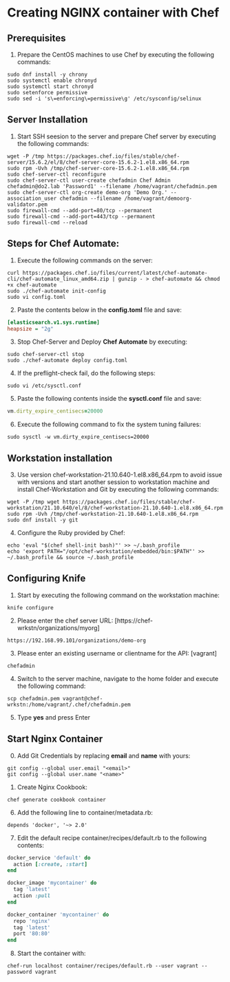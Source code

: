 # Creating NGINX container with Chef


## Prerequisites
1. Prepare the CentOS machines to use Chef by executing the following commands:
``` shell
sudo dnf install -y chrony
sudo systemctl enable chronyd
sudo systemctl start chronyd
sudo setenforce permissive
sudo sed -i 's\=enforcing\=permissive\g' /etc/sysconfig/selinux
```

## Server Installation
1. Start SSH seesion to the server and prepare Chef server by executing the following commands:
``` shell
wget -P /tmp https://packages.chef.io/files/stable/chef-server/15.6.2/el/8/chef-server-core-15.6.2-1.el8.x86_64.rpm
sudo rpm -Uvh /tmp/chef-server-core-15.6.2-1.el8.x86_64.rpm
sudo chef-server-ctl reconfigure
sudo chef-server-ctl user-create chefadmin Chef Admin chefadmin@do2.lab 'Password1' --filename /home/vagrant/chefadmin.pem
sudo chef-server-ctl org-create demo-org 'Demo Org.' --association_user chefadmin --filename /home/vagrant/demoorg-validator.pem
sudo firewall-cmd --add-port=80/tcp --permanent
sudo firewall-cmd --add-port=443/tcp --permanent
sudo firewall-cmd --reload 
```

## Steps for Chef Automate:
1. Execute the following commands on the server:
``` shell
curl https://packages.chef.io/files/current/latest/chef-automate-cli/chef-automate_linux_amd64.zip | gunzip - > chef-automate && chmod +x chef-automate
sudo ./chef-automate init-config
sudo vi config.toml
```

2. Paste the contents below in the **config.toml** file and save:
``` ini
[elasticsearch.v1.sys.runtime]
heapsize = "2g"
```

3. Stop Chef-Server and Deploy **Chef Automate** by executing:
``` shell
sudo chef-server-ctl stop
sudo ./chef-automate deploy config.toml
```

4. If the preflight-check fail, do the following steps:
``` shell
sudo vi /etc/sysctl.conf
```

5. Paste the following contents inside the **sysctl.conf** file and save:
``` ruby
vm.dirty_expire_centisecs=20000
```

6. Execute the following command to fix the system tuning failures:
``` shell
sudo sysctl -w vm.dirty_expire_centisecs=20000
```



## Workstation installation
3. Use version chef-workstation-21.10.640-1.el8.x86_64.rpm to avoid issue with versions and start another session to workstation machine and install Chef-Workstation and Git by executing the following commands:
``` shell
wget -P /tmp wget https://packages.chef.io/files/stable/chef-workstation/21.10.640/el/8/chef-workstation-21.10.640-1.el8.x86_64.rpm
sudo rpm -Uvh /tmp/chef-workstation-21.10.640-1.el8.x86_64.rpm
sudo dnf install -y git
```

4. Configure the Ruby provided by Chef:
``` shell
echo 'eval "$(chef shell-init bash)"' >> ~/.bash_profile
echo 'export PATH="/opt/chef-workstation/embedded/bin:$PATH"' >> ~/.bash_profile && source ~/.bash_profile
```

## Configuring Knife
1. Start by executing the following command on the workstation machine:
``` shell
knife configure
```

2. Please enter the chef server URL: [https://chef-wrkstn/organizations/myorg]
``` shell
https://192.168.99.101/organizations/demo-org
```

3. Please enter an existing username or clientname for the API: [vagrant]
``` shell
chefadmin
```

4. Switch to the server machine, navigate to the home folder and execute the following command:
``` shell
scp chefadmin.pem vagrant@chef-wrkstn:/home/vagrant/.chef/chefadmin.pem
```

5. Type **yes** and press Enter

## Start Nginx Container

0. Add Git Credentials by replacing **email** and **name** with yours:
``` sheel
git config --global user.email "<email>"
git config --global user.name "<name>"
```

1. Create Nginx Cookbook:
``` shell
chef generate cookbook container
```

6. Add the following line to container/metadata.rb:
```
depends 'docker', '~> 2.0'
```

7. Edit the default recipe container/recipes/default.rb to the following contents:
``` ruby
docker_service 'default' do
  action [:create, :start]
end

docker_image 'mycontainer' do
  tag 'latest'
  action :pull
end

docker_container 'mycontainer' do
  repo 'nginx'
  tag 'latest'
  port '80:80'
end
```

8. Start the container with:
``` shell
chef-run localhost container/recipes/default.rb --user vagrant --password vagrant
```